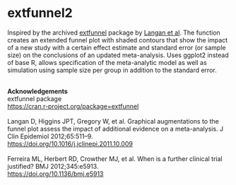 # extfunnel2

Inspired by the archived <a href="https://cran.r-project.org/package=extfunnel">extfunnel</a> package by <a href="https://doi.org/10.1016/j.jclinepi.2011.10.009">Langan et al</a>. The function creates an extended funnel plot with shaded contours that show the impact of a new study with a certain effect estimate and standard error (or sample size) on the conclusions of an updated meta-analysis. Uses ggplot2 instead of base R, allows specification of the meta-analytic model as well as simulation using sample size per group in addition to the standard error. <br><br>

<b>Acknowledgements</b> <br>
extfunnel package<br>
https://cran.r-project.org/package=extfunnel <br><br>
Langan D, Higgins JPT, Gregory W, et al. Graphical augmentations to the funnel plot assess the impact of additional evidence on a meta-analysis. J Clin Epidemiol 2012;65:511–9.  
https://doi.org/10.1016/j.jclinepi.2011.10.009 <br><br>
Ferreira ML, Herbert RD, Crowther MJ, et al. When is a further clinical trial justified? BMJ 2012;345:e5913. <br>
https://doi.org/10.1136/bmj.e5913
